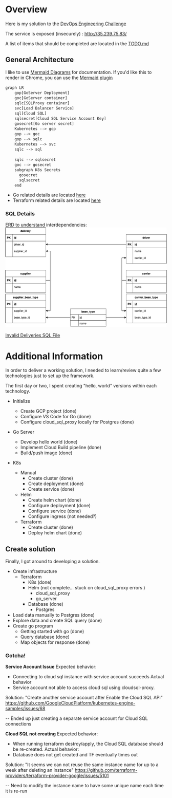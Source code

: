 # Overview

Here is my solution to the [DevOps Engineering Challenge](https://gist.github.com/VortoEng/53a027df8665b2bcca160b8256393f4f)

The service is exposed (insecurely) :
http://35.239.75.83/

A list of items that should be completed are located in the [TODO.md](./TODO.md)

## General Architecture

I like to use [Mermaid Diagrams](https://mermaid-js.github.io/mermaid/#/) for documentation.  If you'd like this to render in Chrome, you can use the [Mermaid plugin](https://chrome.google.com/webstore/detail/github-%20-mermaid/goiiopgdnkogdbjmncgedmgpoajilohe?hl=en)

```mermaid
graph LR
    gop[GoServer Deployment]
    goc[GoServer container]
    sqlc[SQLProxy container]
    svc[Load Balancer Service]
    sql[Cloud SQL]
    sqlsecret[Cloud SQL Service Account Key]
    gosecret[Go server secret]
    Kubernetes --> gop
    gop --> goc
    gop --> sqlc
    Kubernetes --> svc
    sqlc --> sql

    sqlc --> sqlsecret
    goc --> gosecret
    subgraph K8s Secrets
      gosecret
      sqlsecret
    end
```

* Go related details are located [here](./go/README.md)
* Terraform related details are located [here](./terraform/README.md)

### SQL Details

ERD to understand interdependencies:
![img](./img/vorto_coffee_erd.png)

[Invalid Deliveries SQL File](./manually_deploy/cloudsql/invalid_deliveries.sql)


# Additional Information

In order to deliver a working solution, I needed to learn/review quite a few technologies just to set up the framework.

The first day or two, I spent creating "hello, world" versions within each technology.

* Initialize
    * Create GCP project (done)
    * Configure VS Code for Go (done)
    * Configure cloud_sql_proxy locally for Postgres (done)

* Go Server
    * Develop hello world (done)
    * Implement Cloud Build pipeline (done)
    * Build/push image (done)
* K8s
    * Manual
        * Create cluster (done)
        * Create deployment (done)
        * Create service (done)
    * Helm
        * Create helm chart (done)
        * Configure deployment (done)
        * Configure service (done)
        * Configure ingress (not needed?)
    * Terraform
        * Create cluster (done)
        * Deploy helm chart (done)

## Create solution

Finally, I got around to developing a solution.

* Create infrastructure
    * Terraform
        * K8s (done)
        * Helm (not complete... stuck on cloud_sql_proxy errors )
            * cloud_sql_proxy
            * go_server
        * Database (done)
            * Postgres
* Load data manually to Postgres (done)
* Explore data and create SQL query (done)
* Create go program
    * Getting started with go (done)
    * Query database (done)
    * Map objects for response (done)

### Gotcha!

**Service Account Issue**
Expected behavior:
* Connecting to cloud sql instance with service account succeeds
Actual behavior
* Service account not able to access cloud sql using cloudsql-proxy.

Solution:
"Create another service account after Enable the Cloud SQL API"
https://github.com/GoogleCloudPlatform/kubernetes-engine-samples/issues/68

-- Ended up just creating a separate service account for Cloud SQL connections

**Cloud SQL not creating**
Expected behavior:
* When running terraform destroy/apply, the Cloud SQL database should be re-created.
Actual behavior:
* Database does not get created and TF eventually times out

Solution:
"It seems we can not reuse the same instance name for up to a week after deleting an instance" 
https://github.com/terraform-providers/terraform-provider-google/issues/5101

-- Need to modify the instance name to have some unique name each time it is re-run

